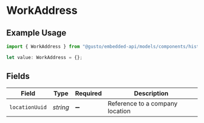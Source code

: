 # WorkAddress

## Example Usage

```typescript
import { WorkAddress } from "@gusto/embedded-api/models/components/historicalemployeebody.js";

let value: WorkAddress = {};
```

## Fields

| Field                           | Type                            | Required                        | Description                     |
| ------------------------------- | ------------------------------- | ------------------------------- | ------------------------------- |
| `locationUuid`                  | *string*                        | :heavy_minus_sign:              | Reference to a company location |